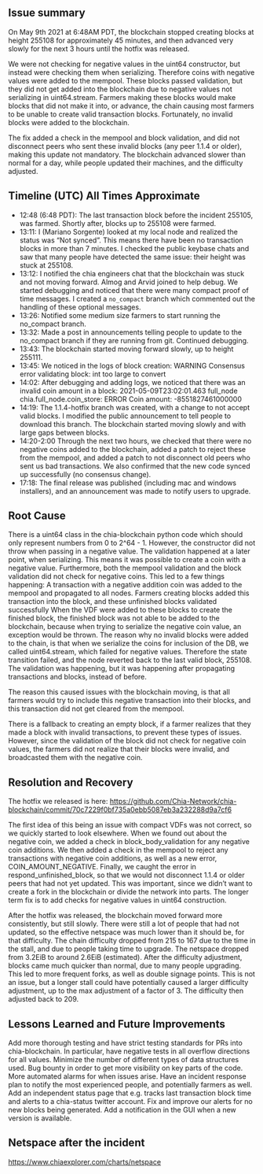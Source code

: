 ## Issue summary

On May 9th 2021 at 6:48AM PDT, the blockchain stopped creating blocks at height 255108 for approximately 45 minutes, and then advanced very slowly for the next 3 hours until the hotfix was released.

We were not checking for negative values in the uint64 constructor, but instead were checking them when serializing. Therefore coins with negative values were added to the mempool. These blocks passed validation, but they did not get added into the blockchain due to negative values not serializing in uint64.stream. Farmers making these blocks would make blocks that did not make it into, or advance, the chain causing most farmers to be unable to create valid transaction blocks. Fortunately, no invalid blocks were added to the blockchain.

The fix added a check in the mempool and block validation, and did not disconnect peers who sent these invalid blocks (any peer 1.1.4 or older), making this update not mandatory. The blockchain advanced slower than normal for a day, while people updated their machines, and the difficulty adjusted.

## Timeline (UTC) All Times Approximate

- 12:48 (6:48 PDT): The last transaction block before the incident 255105, was farmed. Shortly after, blocks up to 255108 were farmed.
- 13:11: I (Mariano Sorgente) looked at my local node and realized the status was “Not synced”. This means there have been no transaction blocks in more than 7 minutes. I checked the public keybase chats and saw that many people have detected the same issue: their height was stuck at 255108. 
- 13:12: I notified the chia engineers chat that the blockchain was stuck and not moving forward. Almog and Arvid joined to help debug. We started debugging and noticed that there were many compact proof of time messages. I created a `no_compact` branch which commented out the handling of these optional messages.
- 13:26: Notified some medium size farmers to start running the no_compact branch. 
- 13:32: Made a post in announcements telling people to update to the no_compact branch if they are running from git. Continued debugging.
- 13:43: The blockchain started moving forward slowly, up to height 255111.
- 13:45: We noticed in the logs of block creation: WARNING  Consensus error validating block: int too large to convert
- 14:02: After debugging and adding logs, we noticed that there was an invalid coin amount in a block: 2021-05-09T23:02:01.463 full_node chia.full_node.coin_store: ERROR    Coin amount: -8551827461000000
- 14:19: The 1.1.4-hotfix branch was created, with a change to not accept valid blocks. I modified the public announcement to tell people to download this branch. The blockchain started moving slowly and with large gaps between blocks. 
- 14:20-2:00 Through the next two hours, we checked that there were no negative coins added to the blockchain, added a patch to reject these from the mempool, and added a patch to not disconnect old peers who sent us bad transactions. We also confirmed that the new code synced up successfully (no consensus change).
- 17:18: The final release was published (including mac and windows installers), and an announcement was made to notify users to upgrade.

## Root Cause

There is a uint64 class in the chia-blockchain python code which should only represent numbers from 0 to 2^64 - 1. However, the constructor did not throw when passing in a negative value. The validation happened at a later point, when serializing. This means it was possible to create a coin with a negative value. Furthermore, both the mempool validation and the block validation did not check for negative coins. This led to a few things happening: 
A transaction with a negative addition coin was added to the mempool and propagated to all nodes.
Farmers creating blocks added this transaction into the block, and these unfinished blocks validated successfully
When the VDF were added to these blocks to create the finished block, the finished block was not able to be added to the blockchain, because when trying to serialize the negative coin value, an exception would be thrown.
The reason why no invalid blocks were added to the chain, is that when we serialize the coins for inclusion of the DB, we called uint64.stream, which failed for negative values. Therefore the state transition failed, and the node reverted back to the last valid block, 255108. The validation was happening, but it was happening after propagating transactions and blocks, instead of before. 

The reason this caused issues with the blockchain moving, is that all farmers would try to include this negative transaction into their blocks, and this transaction did not get cleared from the mempool.

There is a fallback to creating an empty block, if a farmer realizes that they made a block with invalid transactions, to prevent these types of issues. However, since the validation of the block did not check for negative coin values, the farmers did not realize that their blocks were invalid, and broadcasted them with the negative coin.


## Resolution and Recovery

The hotfix we released is here: https://github.com/Chia-Network/chia-blockchain/commit/70c7229f0bf735a0ebb5087eb3a232288d9a7cf6

The first idea of this being an issue with compact VDFs was not correct, so we quickly started to look elsewhere. When we found out about the negative coin, we added a check in block_body_validation for any negative coin additions. We then added a check in the mempool to reject any transactions with negative coin additions, as well as a new error, COIN_AMOUNT_NEGATIVE. Finally, we caught the error in respond_unfinished_block, so that we would not disconnect 1.1.4 or older peers that had not yet updated. This was important, since we didn’t want to create a fork in the blockchain or divide the network into parts. The longer term fix is to add checks for negative values in uint64 construction.

After the hotfix was released, the blockchain moved forward more consistently, but still slowly. There were still a lot of people that had not updated, so the effective netspace was much lower than it should be, for that difficulty. The chain difficulty dropped from 215 to 167 due to the time in the stall, and due to people taking time to upgrade. The netspace dropped from 3.2EiB to around 2.6EiB (estimated). After the difficulty adjustment, blocks came much quicker than normal, due to many people upgrading. This led to more frequent forks, as well as double signage points. This is not an issue, but a longer stall could have potentially caused a larger difficulty adjustment, up to the max adjustment of a factor of 3. The difficulty then adjusted back to 209. 


## Lessons Learned and Future Improvements
Add more thorough testing and have strict testing standards for PRs into chia-blockchain. In particular, have negative tests in all overflow directions for all values.
Minimize the number of different types of data structures used.
Bug bounty in order to get more visibility on key parts of the code.
More automated alarms for when issues arise.
Have an incident response plan to notify the most experienced people, and potentially farmers as well.
Add an independent status page that e.g. tracks last transaction block time and alerts to a chia-status twitter account. Fix and improve our alerts for no new blocks being generated.
Add a notification in the GUI when a new version is available.

## Netspace after the incident
    
https://www.chiaexplorer.com/charts/netspace
